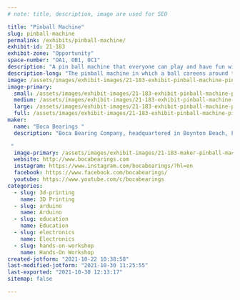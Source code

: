 ```yaml
---
# note: title, description, image are used for SEO

title: "Pinball Machine"
slug: pinball-machine
permalink: /exhibits/pinball-machine/
exhibit-id: 21-183
exhibit-zone: "Opportunity"
space-number: "OA1, OB1, OC1"
description: "A pin ball machine that everyone can play and have fun with. "
description-long: "The pinball machine in which a ball careens around the machine&#039;s interior, hitting various lights, bumpers, ramps, and other targets was made  inhouse at Boca Bearings. https://www.bocabearings.com/blogs/instructables-pinball-machine"
image: /assets/images/exhibit-images/21-183-exhibit-pinball-machine-pinball-large.jpg
image-primary: 
  small: /assets/images/exhibit-images/21-183-exhibit-pinball-machine-pinball-small.jpg
  medium: /assets/images/exhibit-images/21-183-exhibit-pinball-machine-pinball-medium.jpg
  large: /assets/images/exhibit-images/21-183-exhibit-pinball-machine-pinball-large.jpg
  full: /assets/images/exhibit-images/21-183-exhibit-pinball-machine-pinball-full.jpg
maker: 
  name: "Boca Bearings "
  description: "Boca Bearing Company, headquartered in Boynton Beach, FL, is one of the most trusted names in ceramic bearing and lubrication technology. The reduction of rolling resistance and conservation of energy has been the company&#039;s hallmark since 1987. Boca Bearing Company is a one-stop-shop for everything from prototyping to production.

 "
  image-primary: /assets/images/exhibit-images/21-183-maker-pinball-machine-bocabearings-swish-logo-flat-medium.png
  website: http://www.bocabearings.com
  instagram: https://www.instagram.com/bocabearings/?hl=en
  facebook: https://www.facebook.com/bocabearings/
  youtube: https://www.youtube.com/c/bocabearings
categories: 
  - slug: 3d-printing
    name: 3D Printing
  - slug: arduino
    name: Arduino
  - slug: education
    name: Education
  - slug: electronics
    name: Electronics
  - slug: hands-on-workshop
    name: Hands-On Workshop
created-jotform: "2021-10-22 10:38:58"
last-modified-jotform: "2021-10-30 11:25:55"
last-exported: "2021-10-30 12:13:17"
sitemap: false

---
```

